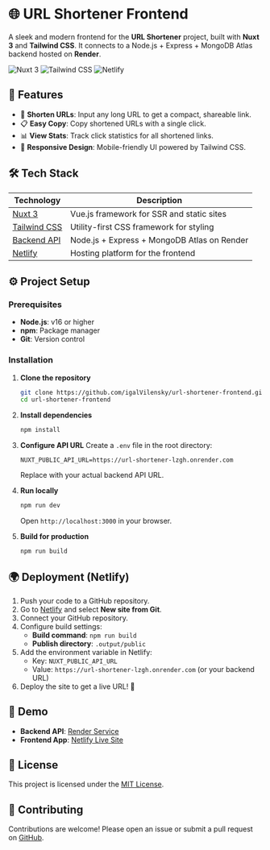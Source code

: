# 🌐 URL Shortener Frontend

A sleek and modern frontend for the **URL Shortener** project, built with **Nuxt 3** and **Tailwind CSS**. It connects to a Node.js + Express + MongoDB Atlas backend hosted on **Render**.

![Nuxt 3](https://img.shields.io/badge/Nuxt_3-00C58E?logo=nuxt.js&style=flat-square)
![Tailwind CSS](https://img.shields.io/badge/Tailwind_CSS-38B2AC?logo=tailwind-css&style=flat-square)
![Netlify](https://img.shields.io/badge/Netlify-00C7B7?logo=netlify&style=flat-square)

## 🚀 Features

- 🔗 **Shorten URLs**: Input any long URL to get a compact, shareable link.
- 📋 **Easy Copy**: Copy shortened URLs with a single click.
- 📊 **View Stats**: Track click statistics for all shortened links.
- 📱 **Responsive Design**: Mobile-friendly UI powered by Tailwind CSS.

## 🛠️ Tech Stack

| Technology                                   | Description                                 |
| -------------------------------------------- | ------------------------------------------- |
| [Nuxt 3](https://nuxt.com/)                  | Vue.js framework for SSR and static sites   |
| [Tailwind CSS](https://tailwindcss.com/)     | Utility-first CSS framework for styling     |
| [Backend API](https://www.mongodb.com/atlas) | Node.js + Express + MongoDB Atlas on Render |
| [Netlify](https://www.netlify.com/)          | Hosting platform for the frontend           |

## ⚙️ Project Setup

### Prerequisites

- **Node.js**: v16 or higher
- **npm**: Package manager
- **Git**: Version control

### Installation

1. **Clone the repository**

   ```bash
   git clone https://github.com/igalVilensky/url-shortener-frontend.git
   cd url-shortener-frontend
   ```

2. **Install dependencies**

   ```bash
   npm install
   ```

3. **Configure API URL**
   Create a `.env` file in the root directory:

   ```env
   NUXT_PUBLIC_API_URL=https://url-shortener-lzgh.onrender.com
   ```

   Replace with your actual backend API URL.

4. **Run locally**

   ```bash
   npm run dev
   ```

   Open `http://localhost:3000` in your browser.

5. **Build for production**
   ```bash
   npm run build
   ```

## 🌍 Deployment (Netlify)

1. Push your code to a GitHub repository.
2. Go to [Netlify](https://www.netlify.com/) and select **New site from Git**.
3. Connect your GitHub repository.
4. Configure build settings:
   - **Build command**: `npm run build`
   - **Publish directory**: `.output/public`
5. Add the environment variable in Netlify:
   - Key: `NUXT_PUBLIC_API_URL`
   - Value: `https://url-shortener-lzgh.onrender.com` (or your backend URL)
6. Deploy the site to get a live URL! 🎉

## 📸 Demo

- **Backend API**: [Render Service](https://url-shortener-lzgh.onrender.com)
- **Frontend App**: [Netlify Live Site](https://igalvilensky.netlify.app/)

## 📝 License

This project is licensed under the [MIT License](LICENSE).

## 🙌 Contributing

Contributions are welcome! Please open an issue or submit a pull request on [GitHub](https://github.com/igalVilensky/url-shortener-frontend).

